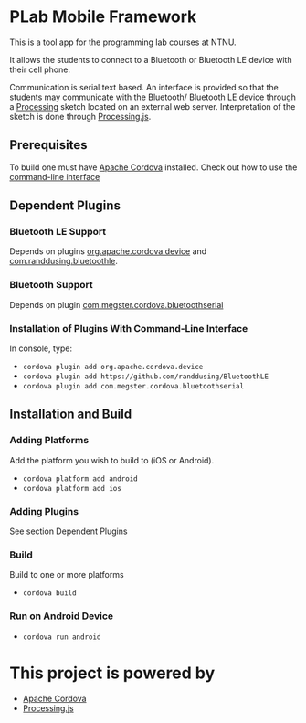 PLab Mobile Framework
=====================

This is a tool app for the programming lab courses at NTNU.

It allows the students to connect to a Bluetooth or Bluetooth LE device with
their cell phone.

Communication is serial text based. An interface is provided so that the
students may communicate with the Bluetooth/ Bluetooth LE device through a
[Processing][2] sketch located on an external web server. Interpretation of the
sketch is done through [Processing.js][3].

Prerequisites
---
To build one must have [Apache Cordova][1] installed. Check out how to use the
[command-line interface](http://cordova.apache.org/docs/en/4.0.0/guide_cli_index.mt.html)

Dependent Plugins
---

### Bluetooth LE Support
Depends on plugins [org.apache.cordova.device][5] and
[com.randdusing.bluetoothle][4].

### Bluetooth Support
Depends on plugin [com.megster.cordova.bluetoothserial][6]

### Installation of Plugins With Command-Line Interface
In console, type:
* `cordova plugin add org.apache.cordova.device`
* `cordova plugin add https://github.com/randdusing/BluetoothLE`
* `cordova plugin add com.megster.cordova.bluetoothserial`

Installation and Build
---

### Adding Platforms
Add the platform you wish to build to (iOS or Android).
* `cordova platform add android`
* `cordova platform add ios`

### Adding Plugins
See section Dependent Plugins

### Build
Build to one or more platforms
* `cordova build`

### Run on Android Device
* `cordova run android`

This project is powered by
===
* [Apache Cordova][1]
* [Processing.js][3]

[1]: http://cordova.apache.org			"Cordova"
[2]: https://processing.org			"Processing"
[3]: http://processingjs.org			"Processing.js"
[4]: https://github.com/randdusing/BluetoothLE	"Randdusing BluetoothLE"
[5]: http://plugins.cordova.io/#/package/org.cordova.device	"device"
[6]: http://plugins.cordova.io/#/package/com.megster.cordova.bluetoothserial "Bluetooth serial"
